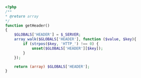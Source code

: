 
``` php
<?php
/**  
* @return array 
*/
function getHeader()  
{  
	$GLOBALS['HEADER'] = $_SERVER;  
	array_walk($GLOBALS['HEADER'], function ($value, $key){  
		if (strpos($key, 'HTTP_') !== 0) {  
			unset($GLOBALS['HEADER'][$key]);  
		}  
	});  

	return (array) $GLOBALS['HEADER'];  
}
```
<!--stackedit_data:
eyJoaXN0b3J5IjpbMTYwMjIxMDc2Nl19
-->